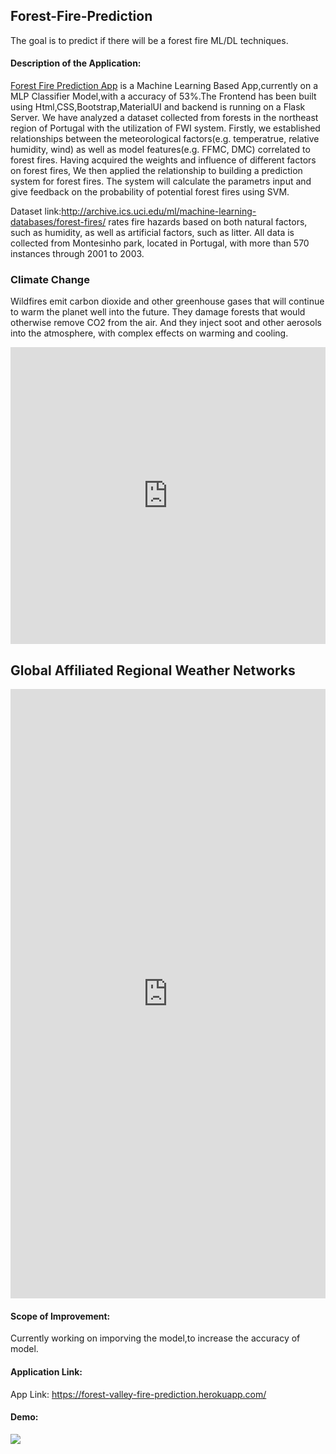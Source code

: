 ## Forest-Fire-Prediction
The goal is to predict if there will be a forest fire ML/DL techniques.

#### Description of the Application:
[Forest Fire Prediction App](https://forest-valley-fire-prediction.herokuapp.com/) is a Machine Learning Based App,currently on a MLP Classifier Model,with a accuracy of 53%.The Frontend has been built using Html,CSS,Bootstrap,MaterialUI and backend is running on a Flask Server. We have analyzed a dataset collected from forests in the northeast region of Portugal with the utilization of FWI system. Firstly, we established relationships between the meteorological factors(e.g. temperatrue, relative humidity, wind) as well as model features(e.g. FFMC, DMC) correlated to forest fires. Having acquired the weights and influence of different factors on forest fires, We then applied the relationship to building a prediction system for forest fires. The system will calculate the parametrs input and give feedback on the probability of potential forest fires using SVM.

Dataset link:http://archive.ics.uci.edu/ml/machine-learning-databases/forest-fires/ rates fire hazards based on both natural factors, such as humidity, as well as artificial factors, such as litter. All data is collected from Montesinho park, located in Portugal, with more than 570 instances through 2001 to 2003. 

### Climate Change

Wildfires emit carbon dioxide and other greenhouse gases that will continue to warm the planet well into the future. They damage forests that would otherwise remove CO2 from the air. And they inject soot and other aerosols into the atmosphere, with complex effects on warming and cooling.

<iframe src="https://www.datahub.io/core/global-temp/view/0" width="100%" height="475px" frameborder="0"></iframe>

## Global Affiliated Regional Weather Networks

<iframe src="https://www.eldoradoweather.com/wd-alt/global-map.php" width="100%" height="975px" frameborder="0"></iframe>

<!-- <div style="overflow: hidden; margin-top: 40px; margin-left:0;">
<iframe src="https://www.eldoradoweather.com/current/currentustemps.html" padding-top="20px" width="100%" height="675px" frameborder="0" scrolling="no"></iframe>
<div> -->



#### Scope of Improvement:
Currently working on imporving the model,to increase the accuracy of model.

#### Application Link:
App Link:  https://forest-valley-fire-prediction.herokuapp.com/

#### Demo:
<img src="https://c.tenor.com/hTzv4T-zpjsAAAAM/hd-rick-rickroll-hd.gif">







